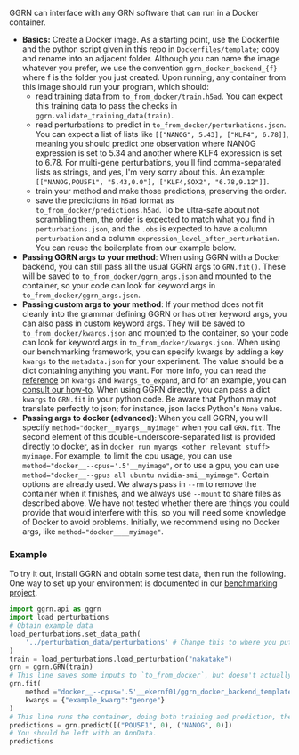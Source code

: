 GGRN can interface with any GRN software that can run in a Docker container. 

- **Basics:** Create a Docker image. As a starting point, use the Dockerfile and the python script given in this repo in `Dockerfiles/template`; copy and rename into an adjacent folder. Although you can name the image whatever you prefer, we use the convention `ggrn_docker_backend_{f}` where f is the folder you just created. Upon running, any container from this image should run your program, which should:
    - read training data from `to_from_docker/train.h5ad`. You can expect this training data to pass the checks in `ggrn.validate_training_data(train)`.
    - read perturbations to predict in `to_from_docker/perturbations.json`. You can expect a list of lists like `[["NANOG", 5.43], ["KLF4", 6.78]]`, meaning you should predict one observation where NANOG expression is set to 5.34 and another where KLF4 expression is set to 6.78. For multi-gene perturbations, you'll find comma-separated lists as strings, and yes, I'm very sorry about this. An example: `[["NANOG,POU5F1", "5.43,0.0"], ["KLF4,SOX2", "6.78,9.12"]]`. 
    - train your method and make those predictions, preserving the order.
    - save the predictions in `h5ad` format as `to_from_docker/predictions.h5ad`. To be ultra-safe about not scrambling them, the order is expected to match what you find in `perturbations.json`, and the `.obs` is expected to have a column `perturbation` and a column `expression_level_after_perturbation`. You can reuse the boilerplate from our example below.
- **Passing GGRN args to your method**: When using GGRN with a Docker backend, you can still pass all the usual GGRN args to `GRN.fit()`. These will be saved to `to_from_docker/ggrn_args.json` and mounted to the container, so your code can look for keyword args in `to_from_docker/ggrn_args.json`. 
- **Passing custom args to your method**: If your method does not fit cleanly into the grammar defining GGRN or has other keyword args, you can also pass in custom keyword args. They will be saved to `to_from_docker/kwargs.json` and mounted to the container, so your code can look for keyword args in `to_from_docker/kwargs.json`. When using our benchmarking framework, you can specify kwargs by adding a key `kwargs` to the `metadata.json` for your experiment. The value should be a dict containing anything you want. For more info, you can read the [reference](https://github.com/ekernf01/perturbation_benchmarking/blob/main/docs/reference.md) on `kwargs` and `kwargs_to_expand`, and for an example, you can [consult our how-to](https://github.com/ekernf01/perturbation_benchmarking/blob/main/docs/how_to.md). When using GGRN directly, you can pass a dict `kwargs` to `GRN.fit` in your python code.  Be aware that Python may not translate perfectly to json; for instance, json lacks Python's `None` value. 
- **Passing args to docker (advanced)**: When you call GGRN, you will specify `method="docker__myargs__myimage"` when you call `GRN.fit`. The second element of this double-underscore-separated list is provided directly to docker, as in `docker run myargs <other relevant stuff> myimage`. For example, to limit the cpu usage, you can use `method="docker__--cpus='.5'__myimage"`, or to use a gpu, you can use `method="docker__--gpus all ubuntu nvidia-smi__myimage"`. Certain options are already used. We always pass in `--rm` to remove the container when it finishes, and we always use `--mount` to share files as described above. We have not tested whether there are things you could provide that would interfere with this, so you will need some knowledge of Docker to avoid problems. Initially, we recommend using no Docker args, like `method="docker____myimage"`.

### Example

To try it out, install GGRN and obtain some test data, then run the following. One way to set up your environment is documented in our [benchmarking project](http://github.com/ekernf01/perturbation_benchmarking).

```python
import ggrn.api as ggrn
import load_perturbations
# Obtain example data
load_perturbations.set_data_path(
    '../perturbation_data/perturbations' # Change this to where you put the perturbation data collection.
)
train = load_perturbations.load_perturbation("nakatake")
grn = ggrn.GRN(train) 
# This line saves some inputs to `to_from_docker`, but doesn't actually run the container, because we don't currently save trained models inside the container.
grn.fit(
    method ="docker__--cpus='.5'__ekernf01/ggrn_docker_backend_template", 
    kwargs = {"example_kwarg":"george"}                    
)
# This line runs the container, doing both training and prediction, then removes the container.
predictions = grn.predict([("POU5F1", 0), ("NANOG", 0)])
# You should be left with an AnnData. 
predictions
```



